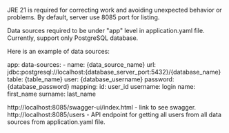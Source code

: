 JRE 21 is required for correcting work and avoiding unexpected behavior or problems. 
By default, server use 8085 port for listing.

Data sources required to be under "app" level in application.yaml file. Currently, support only PostgreSQL database.

Here is an example of data sources:

app:
   data-sources:
      - name: {data_source_name}
        url: jdbc:postgresql://localhost:{database_server_port:5432}/{database_name}
        table: {table_name}
        user: {database_username}
        password: {database_password}
        mapping:
            id: user_id
            username: login
            name: first_name
            surname: last_name


http://localhost:8085/swagger-ui/index.html - link to see swagger.
http://localhost:8085/users - API endpoint for getting all users from all data sources from application.yaml file.
